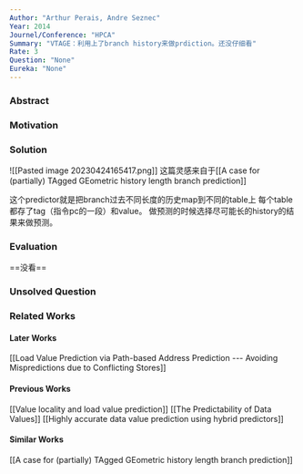 ```yaml
---
Author: "Arthur Perais, Andre Seznec"
Year: 2014
Journel/Conference: "HPCA"
Summary: "VTAGE：利用上了branch history来做prdiction。还没仔细看"
Rate: 3
Question: "None"
Eureka: "None"
---
```

### Abstract


### Motivation


### Solution
![[Pasted image 20230424165417.png]]
这篇灵感来自于[[A case for (partially) TAgged GEometric history length branch prediction]]

这个predictor就是把branch过去不同长度的历史map到不同的table上
每个table都存了tag（指令pc的一段）和value。
做预测的时候选择尽可能长的history的结果来做预测。
### Evaluation
==没看==

### Unsolved Question


### Related Works
#### Later Works
[[Load Value Prediction via Path-based Address Prediction --- Avoiding Mispredictions due to Conflicting Stores]]
#### Previous Works
[[Value locality and load value prediction]]
[[The Predictability of Data Values]]
[[Highly accurate data value prediction using hybrid predictors]]
#### Similar Works
[[A case for (partially) TAgged GEometric history length branch prediction]]